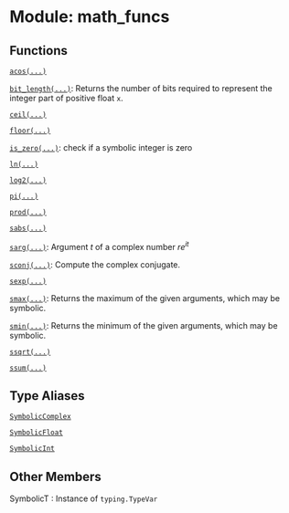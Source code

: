 # Module: math_funcs






## Functions

[`acos(...)`](../../qualtran/symbolics/acos.md)

[`bit_length(...)`](../../qualtran/symbolics/bit_length.md): Returns the number of bits required to represent the integer part of positive float `x`.

[`ceil(...)`](../../qualtran/symbolics/ceil.md)

[`floor(...)`](../../qualtran/symbolics/floor.md)

[`is_zero(...)`](../../qualtran/symbolics/is_zero.md): check if a symbolic integer is zero

[`ln(...)`](../../qualtran/symbolics/ln.md)

[`log2(...)`](../../qualtran/symbolics/log2.md)

[`pi(...)`](../../qualtran/symbolics/pi.md)

[`prod(...)`](../../qualtran/symbolics/prod.md)

[`sabs(...)`](../../qualtran/symbolics/sabs.md)

[`sarg(...)`](../../qualtran/symbolics/sarg.md): Argument $t$ of a complex number $r e^{i t}$

[`sconj(...)`](../../qualtran/symbolics/sconj.md): Compute the complex conjugate.

[`sexp(...)`](../../qualtran/symbolics/sexp.md)

[`smax(...)`](../../qualtran/symbolics/smax.md): Returns the maximum of the given arguments, which may be symbolic.

[`smin(...)`](../../qualtran/symbolics/smin.md): Returns the minimum of the given arguments, which may be symbolic.

[`ssqrt(...)`](../../qualtran/symbolics/ssqrt.md)

[`ssum(...)`](../../qualtran/symbolics/ssum.md)

## Type Aliases

[`SymbolicComplex`](../../qualtran/symbolics/SymbolicComplex.md)

[`SymbolicFloat`](../../qualtran/symbolics/SymbolicFloat.md)

[`SymbolicInt`](../../qualtran/symbolics/SymbolicInt.md)



<h2 class="add-link">Other Members</h2>

SymbolicT<a id="SymbolicT"></a>
: Instance of `typing.TypeVar`


